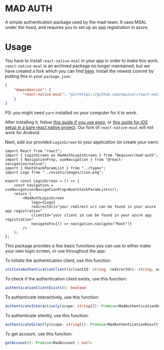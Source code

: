 # MAD AUTH

A simple authentication package used by the mad-team. It uses MSAL under the hood, and requires you
to set up an app registration in azure.

# Usage

You have to install `react-native-msal` in your app in order to make this work. `react-native-msal`
is an archived package no longer maintained, but we have created a fork which you can find
[here](https://github.com/equinor/react-native-msal). Install the newest commit by putting this in
your `package.json`:

```json
{
    "dependencies": {
        "react-native-msal": "git+https://github.com/equinor/react-native-msal.git#COMMIT_HASH"
    }
}
```

PS: you might need `yarn` installed on your computer for it to work.

After installing it, follow
[this guide if you use expo](https://github.com/equinor/react-native-msal/blob/main/docs/expo_setup.md),
or
[this guide for iOS setup in a bare react native project](https://github.com/equinor/react-native-msal/blob/main/docs/ios_setup.md).
Our fork of `react-native-msal` will not work for Android.

Next, add our provided `LoginScreen` to your application (or create your own):

```tsx
import React from "react";
import { LoginScreen as MadAuthLoginScreen } from "@equinor/mad-auth";
import { NavigationProp, useNavigation } from "@react-navigation/native";
import { RootStackParamList } from "../types";
import Logo from "../assets/images/icon.png";

export const LoginScreen = () => {
    const navigation = useNavigation<NavigationProp<RootStackParamList>>();
    return (
        <MadAuthLoginScreen
            logo={Logo}
            redirectUri="your redirect uri can be found in your azure app registration"
            clientId="your client id can be found in your azure app registration"
            navigateFn={() => navigation.navigate("Root")}
        />
    );
};
```

This package provides a few basic functions you can use to either make your own login screen, or use
throughout the app:

To initiate the authentication client, use this function:

```ts
initiateAuthenticationClient({clientId: string, redirectUri: string, authority?: string}): Promise<void>
```

To check if the authentication client exists, use this function:

```ts
authenticationClientExists(): boolean
```

To authenticate interactively, use this function:

```ts
authenticateInteractively(scope: string[]): Promise<MadAuthenticationResult | null>
```

To authenticate silently, use this function:

```ts
authenticateSilently(scope: string[]): Promise<MadAuthenticationResult | null>
```

To get account, use this function:

```ts
getAccount(): Promise<MadAccount | null>
```
